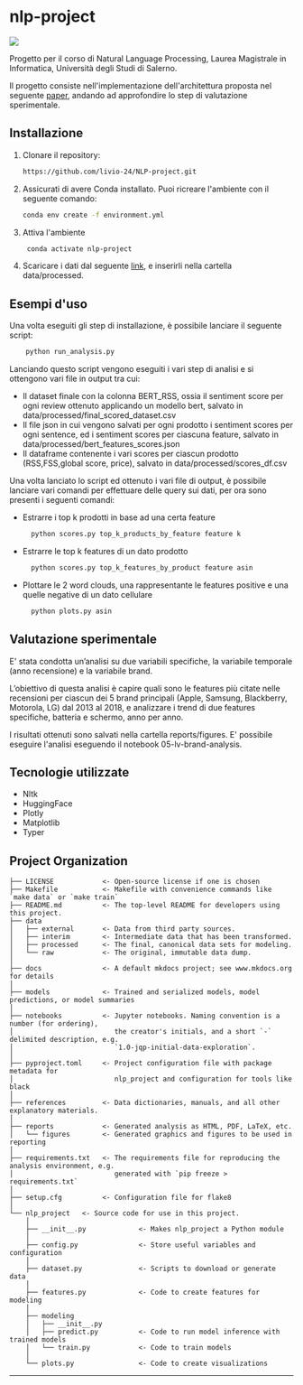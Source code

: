 # nlp-project

<a target="_blank" href="https://cookiecutter-data-science.drivendata.org/">
    <img src="https://img.shields.io/badge/CCDS-Project%20template-328F97?logo=cookiecutter" />
</a>

Progetto per il corso di Natural Language Processing, Laurea Magistrale in Informatica, Università degli Studi di Salerno. 

Il progetto consiste nell'implementazione dell'architettura proposta nel seguente [paper](https://www.mdpi.com/2071-1050/11/15/4235), andando ad approfondire lo step di valutazione sperimentale.

## Installazione

1. Clonare il repository:
   ```bash
   https://github.com/livio-24/NLP-project.git

2. Assicurati di avere Conda installato. Puoi ricreare l'ambiente con il seguente comando:
    ```bash
    conda env create -f environment.yml
3. Attiva l'ambiente
   ```bash
    conda activate nlp-project
4. Scaricare i dati dal seguente [link](https://www.kaggle.com/datasets/liviovona24/amazon-cell-phones-reviews-data-1996-2018), e inserirli nella cartella data/processed.  

## Esempi d'uso
Una volta eseguiti gli step di installazione, è possibile lanciare il seguente script:
```bash
    python run_analysis.py
```
Lanciando questo script vengono eseguiti i vari step di analisi e si ottengono vari file in output tra cui:
- Il dataset finale con la colonna BERT_RSS, ossia il sentiment score per ogni review ottenuto applicando un modello bert, salvato in data/processed/final_scored_dataset.csv
- Il file json in cui vengono salvati per ogni prodotto i sentiment scores per ogni sentence, ed i sentiment scores per ciascuna feature, salvato in data/processed/bert_features_scores.json
- Il dataframe contenente i vari scores per ciascun prodotto (RSS,FSS,global score, price), salvato in data/processed/scores_df.csv

Una volta lanciato lo script ed ottenuto i vari file di output, è possibile lanciare vari comandi per effettuare delle query sui dati, per ora sono presenti i seguenti comandi:
- Estrarre i top k prodotti in base ad una certa feature
  ```bash
    python scores.py top_k_products_by_feature feature k
    ```
- Estrarre le top k features di un dato prodotto
  ```bash
    python scores.py top_k_features_by_product feature asin
    ```
- Plottare le 2 word clouds, una rappresentante le features positive e una quelle negative di un dato cellulare
  ```bash
    python plots.py asin
    ```
## Valutazione sperimentale
E' stata condotta un’analisi su due variabili specifiche, la variabile temporale (anno recensione) e la variabile brand.

L’obiettivo di questa analisi è capire quali sono le features più citate nelle recensioni per ciascun dei 5 brand principali (Apple, Samsung, Blackberry, Motorola, LG) dal 2013 al 2018, e analizzare i trend di due features specifiche, batteria e schermo, anno per anno.

I risultati ottenuti sono salvati nella cartella reports/figures. E' possibile eseguire l'analisi eseguendo il notebook 05-lv-brand-analysis.

## Tecnologie utilizzate
- Nltk
- HuggingFace
- Plotly
- Matplotlib
- Typer
## Project Organization

```
├── LICENSE            <- Open-source license if one is chosen
├── Makefile           <- Makefile with convenience commands like `make data` or `make train`
├── README.md          <- The top-level README for developers using this project.
├── data
│   ├── external       <- Data from third party sources.
│   ├── interim        <- Intermediate data that has been transformed.
│   ├── processed      <- The final, canonical data sets for modeling.
│   └── raw            <- The original, immutable data dump.
│
├── docs               <- A default mkdocs project; see www.mkdocs.org for details
│
├── models             <- Trained and serialized models, model predictions, or model summaries
│
├── notebooks          <- Jupyter notebooks. Naming convention is a number (for ordering),
│                         the creator's initials, and a short `-` delimited description, e.g.
│                         `1.0-jqp-initial-data-exploration`.
│
├── pyproject.toml     <- Project configuration file with package metadata for 
│                         nlp_project and configuration for tools like black
│
├── references         <- Data dictionaries, manuals, and all other explanatory materials.
│
├── reports            <- Generated analysis as HTML, PDF, LaTeX, etc.
│   └── figures        <- Generated graphics and figures to be used in reporting
│
├── requirements.txt   <- The requirements file for reproducing the analysis environment, e.g.
│                         generated with `pip freeze > requirements.txt`
│
├── setup.cfg          <- Configuration file for flake8
│
└── nlp_project   <- Source code for use in this project.
    │
    ├── __init__.py             <- Makes nlp_project a Python module
    │
    ├── config.py               <- Store useful variables and configuration
    │
    ├── dataset.py              <- Scripts to download or generate data
    │
    ├── features.py             <- Code to create features for modeling
    │
    ├── modeling                
    │   ├── __init__.py 
    │   ├── predict.py          <- Code to run model inference with trained models          
    │   └── train.py            <- Code to train models
    │
    └── plots.py                <- Code to create visualizations
```

--------


